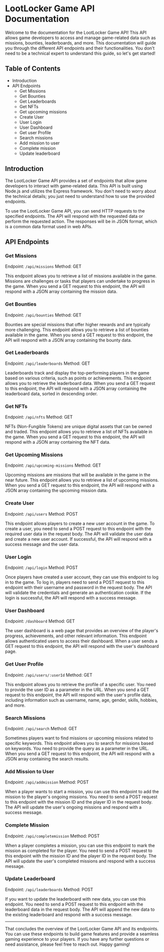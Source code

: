 
# LootLocker Game API Documentation

Welcome to the documentation for the LootLocker Game API! This API allows game developers to access and manage game-related data such as missions, bounties, leaderboards, and more. This documentation will guide you through the different API endpoints and their functionalities. You don't need to be a technical expert to understand this guide, so let's get started!

## Table of Contents

-   Introduction
-   API Endpoints
    -   Get Missions
    -   Get Bounties
    -   Get Leaderboards
    -   Get NFTs
    -   Get upcoming missions
    -   Create User
    -   User Login
    -  User Dashboard
    -  Get user Profile
    -   Search missions
    -   Add mission to user
    -   Complete mission
    -   Update leaderboard

## Introduction

The LootLocker Game API provides a set of endpoints that allow game developers to interact with game-related data. This API is built using Node.js and utilizes the Express framework. You don't need to worry about the technical details; you just need to understand how to use the provided endpoints.

To use the LootLocker Game API, you can send HTTP requests to the specified endpoints. The API will respond with the requested data or perform the requested action. The responses will be in JSON format, which is a common data format used in web APIs.

## API Endpoints

### Get Missions

Endpoint: `/api/missions` Method: GET

This endpoint allows you to retrieve a list of missions available in the game. Missions are challenges or tasks that players can undertake to progress in the game. When you send a GET request to this endpoint, the API will respond with a JSON array containing the mission data.

### Get Bounties

Endpoint: `/api/bounties` Method: GET

Bounties are special missions that offer higher rewards and are typically more challenging. This endpoint allows you to retrieve a list of bounties available in the game. When you send a GET request to this endpoint, the API will respond with a JSON array containing the bounty data.

### Get Leaderboards

Endpoint: `/api/leaderboards` Method: GET

Leaderboards track and display the top-performing players in the game based on various criteria, such as points or achievements. This endpoint allows you to retrieve the leaderboard data. When you send a GET request to this endpoint, the API will respond with a JSON array containing the leaderboard data, sorted in descending order.

### Get NFTs

Endpoint: `/api/nfts` Method: GET

NFTs (Non-Fungible Tokens) are unique digital assets that can be owned and traded. This endpoint allows you to retrieve a list of NFTs available in the game. When you send a GET request to this endpoint, the API will respond with a JSON array containing the NFT data.

### Get Upcoming Missions

Endpoint: `/api/upcoming-missions` Method: GET

Upcoming missions are missions that will be available in the game in the near future. This endpoint allows you to retrieve a list of upcoming missions. When you send a GET request to this endpoint, the API will respond with a JSON array containing the upcoming mission data.

### Create User

Endpoint: `/api/users` Method: POST

This endpoint allows players to create a new user account in the game. To create a user, you need to send a POST request to this endpoint with the required user data in the request body. The API will validate the user data and create a new user account. If successful, the API will respond with a success message and the user data.

### User Login

Endpoint: `/api/login` Method: POST

Once players have created a user account, they can use this endpoint to log in to the game. To log in, players need to send a POST request to this endpoint with their username and password in the request body. The API will validate the credentials and generate an authentication cookie. If the login is successful, the API will respond with a success message.

### User Dashboard

Endpoint: `/dashboard` Method: GET

The user dashboard is a web page that provides an overview of the player's progress, achievements, and other relevant information. This endpoint allows authenticated users to access their dashboard. When a user sends a GET request to this endpoint, the API will respond with the user's dashboard page.

### Get User Profile

Endpoint: `/api/users/:userId` Method: GET

This endpoint allows you to retrieve the profile of a specific user. You need to provide the user ID as a parameter in the URL. When you send a GET request to this endpoint, the API will respond with the user's profile data, including information such as username, name, age, gender, skills, hobbies, and more.

### Search Missions

Endpoint: `/api/search` Method: GET

Sometimes players want to find missions or upcoming missions related to specific keywords. This endpoint allows you to search for missions based on keywords. You need to provide the query as a parameter in the URL. When you send a GET request to this endpoint, the API will respond with a JSON array containing the search results.

### Add Mission to User

Endpoint: `/api/addmission` Method: POST

When a player wants to start a mission, you can use this endpoint to add the mission to the player's ongoing missions. You need to send a POST request to this endpoint with the mission ID and the player ID in the request body. The API will update the user's ongoing missions and respond with a success message.

### Complete Mission

Endpoint: `/api/completemission` Method: POST

When a player completes a mission, you can use this endpoint to mark the mission as completed for the player. You need to send a POST request to this endpoint with the mission ID and the player ID in the request body. The API will update the user's completed missions and respond with a success message.

### Update Leaderboard

Endpoint: `/api/leaderboards` Method: POST

If you want to update the leaderboard with new data, you can use this endpoint. You need to send a POST request to this endpoint with the leaderboard data in the request body. The API will append the new data to the existing leaderboard and respond with a success message.

----------

That concludes the overview of the LootLocker Game API and its endpoints. You can use these endpoints to build game features and provide a seamless gaming experience to your players. If you have any further questions or need assistance, please feel free to reach out. Happy gaming!